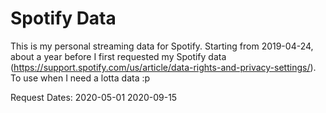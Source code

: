 # Spotify Data

This is my personal streaming data for Spotify. Starting from 2019-04-24, about a year before I first requested my Spotify data (https://support.spotify.com/us/article/data-rights-and-privacy-settings/). To use when I need a lotta data :p

Request Dates:
2020-05-01
2020-09-15